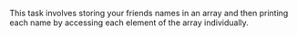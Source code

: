This task involves storing your friends names in an array and then printing each name by accessing each element of the array individually.
